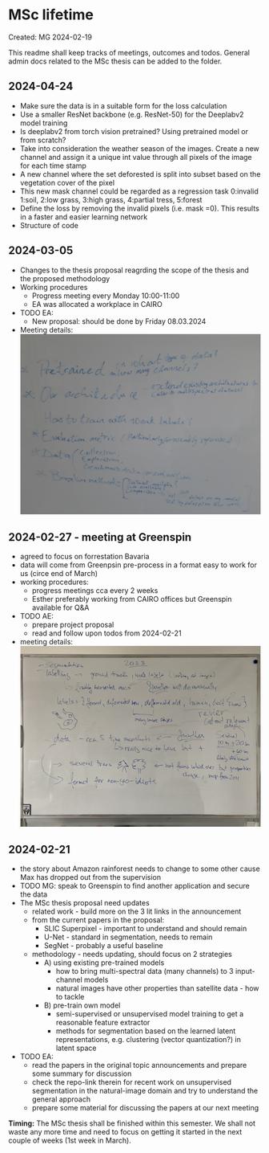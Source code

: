 # MSc lifetime

Created: MG 2024-02-19

This readme shall keep tracks of meetings, outcomes and todos.
General admin docs related to the MSc thesis can be added to the folder.

## 2024-04-24
- Make sure the data is in a suitable form for the loss calculation
- Use a smaller ResNet backbone (e.g. ResNet-50) for the Deeplabv2  model training
- Is deeplabv2 from torch vision pretrained? Using pretrained model or from scratch?
- Take into consideration the weather season of the images. Create a new channel and assign it a unique int value through all pixels of the image for each time stamp
- A new channel where the set deforested is split into subset based on the vegetation cover of the pixel
- This new mask channel could be regarded as a regression task 0:invalid 1:soil, 2:low grass, 3:high grass, 4:partial tress, 5:forest
- Define the loss by removing the invalid pixels (i.e. mask =0). This results in a faster and easier learning network
- Structure of code 

## 2024-03-05
- Changes to the thesis proposal reagrding the scope of the thesis and the proposed methodology
- Working procedures
  - Progress meeting every Monday 10:00-11:00
  - EA was allocated a workplace in CAIRO
- TODO EA:
  - New proposal: should be done by Friday 08.03.2024
- Meeting details: ![2024-03-05_Whiteboard.jpeg](2024-03-05_Whiteboard.jpeg)
  

## 2024-02-27 - meeting at Greenspin
- agreed to focus on forrestation Bavaria
- data will come from Greenpsin pre-process in a format easy to work for us (circe end of March)
- working procedures:
  - progress meetings cca every 2 weeks
  - Esther preferably working from CAIRO offices but Greenspin available for Q&A 
- TODO AE:
  - prepare project proposal
  - read and follow upon todos from 2024-02-21
- meeting details: ![20240227_Whiteboard.jpg](20240227_Whiteboard.jpg)

## 2024-02-21
- the story about Amazon rainforest needs to change to some other cause Max has dropped out from the supervision
- TODO MG: speak to Greenspin to find another application and secure the data
- The MSc thesis proposal need updates
  - related work - build more on the 3 lit links in the announcement
  - from the current papers in the proposal:
    - SLIC Superpixel - important to understand and should remain
    - U-Net - standard in segmentation, needs to remain
    - SegNet - probably a useful baseline 
  - methodology - needs updating, should focus on 2 strategies
    - A) using existing pre-trained models
      - how to bring multi-spectral data (many channels) to 3 input-channel models
      - natural images have other properties than satellite data - how to tackle
    - B) pre-train own model
      - semi-supervised or unsupervised model training to get a reasonable feature extractor
      - methods for segmentation based on the learned latent representations, e.g. clustering (vector quantization?) in latent space
- TODO EA:
  - read the papers in the original topic announcements and prepare some summary for discussion
  - check the repo-link therein for recent work on unsupervised segmentation in the natural-image domain and try to understand the general approach
  - prepare some material for discussing the papers at our next meeting

**Timing:** The MSc thesis shall be finished within this semester. We shall not waste any more time and need to focus on getting it started in the next couple of weeks (1st week in March).
